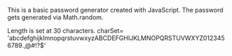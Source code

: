 This is a basic password generator created with JavaScript.
The password gets generated via Math.random.

Length is set at 30 characters.
charSet= 'abcdefghijklmnopqrstuvwxyzABCDEFGHIJKLMNOPQRSTUVWXYZ0123456789.,@#!?$'

